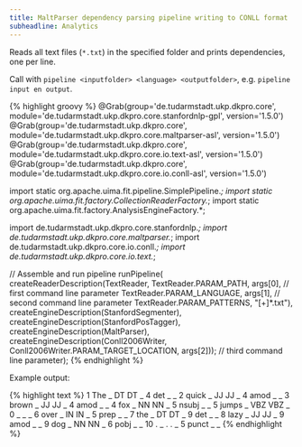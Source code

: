 ```yaml
---
title: MaltParser dependency parsing pipeline writing to CONLL format
subheadline: Analytics
---
```


Reads all text files (`*.txt`) in the specified folder and prints dependencies, one per line.

Call with `pipeline <inputfolder> <language> <outputfolder>`, e.g. `pipeline input en output`.

{% highlight groovy %}
@Grab(group='de.tudarmstadt.ukp.dkpro.core', 
      module='de.tudarmstadt.ukp.dkpro.core.stanfordnlp-gpl', 
      version='1.5.0')
@Grab(group='de.tudarmstadt.ukp.dkpro.core', 
      module='de.tudarmstadt.ukp.dkpro.core.maltparser-asl', 
      version='1.5.0')
@Grab(group='de.tudarmstadt.ukp.dkpro.core', 
      module='de.tudarmstadt.ukp.dkpro.core.io.text-asl', 
      version='1.5.0')
@Grab(group='de.tudarmstadt.ukp.dkpro.core', 
      module='de.tudarmstadt.ukp.dkpro.core.io.conll-asl', 
      version='1.5.0')

import static org.apache.uima.fit.pipeline.SimplePipeline.*;
import static org.apache.uima.fit.factory.CollectionReaderFactory.*;
import static org.apache.uima.fit.factory.AnalysisEngineFactory.*;

import de.tudarmstadt.ukp.dkpro.core.stanfordnlp.*;
import de.tudarmstadt.ukp.dkpro.core.maltparser.*;
import de.tudarmstadt.ukp.dkpro.core.io.conll.*;
import de.tudarmstadt.ukp.dkpro.core.io.text.*;

// Assemble and run pipeline
runPipeline(
  createReaderDescription(TextReader,
    TextReader.PARAM_PATH, args[0], // first command line parameter
    TextReader.PARAM_LANGUAGE, args[1], // second command line parameter
    TextReader.PARAM_PATTERNS, "[+]*.txt"),
  createEngineDescription(StanfordSegmenter),
  createEngineDescription(StanfordPosTagger),
  createEngineDescription(MaltParser),
  createEngineDescription(Conll2006Writer,
    Conll2006Writer.PARAM_TARGET_LOCATION, args[2])); // third command line parameter);
{% endhighlight %}

Example output:

{% highlight text %}
1   The _   DT  DT  _   4   det _   _
2   quick   _   JJ  JJ  _   4   amod    _   _
3   brown   _   JJ  JJ  _   4   amod    _   _
4   fox _   NN  NN  _   5   nsubj   _   _
5   jumps   _   VBZ VBZ _   0   _   _   _
6   over    _   IN  IN  _   5   prep    _   _
7   the _   DT  DT  _   9   det _   _
8   lazy    _   JJ  JJ  _   9   amod    _   _
9   dog _   NN  NN  _   6   pobj    _   _
10  .   _   .   .   _   5   punct   _   _
{% endhighlight %}